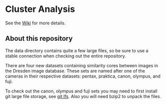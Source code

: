# Cluster Analysis

See the [Wiki](https://github.com/nlesc-sherlock/cluster-analysis/wiki) for more details.

## About this repository

The data directory contains quite a few large files, so be sure to use a stable connection when checking out the entire repository.

There are four new datasets containing similarity cores between images in the Dresden image database. These sets are named after one of the cameras in 
their respective datasets: pentax, praktica, canon, olympus, and fuji.

To check out the canon, olympus and fuji sets you may need to first install git large file storage, see [git lfs](https://git-lfs.github.com/). Also you will need bzip2 
to unpack the files.



